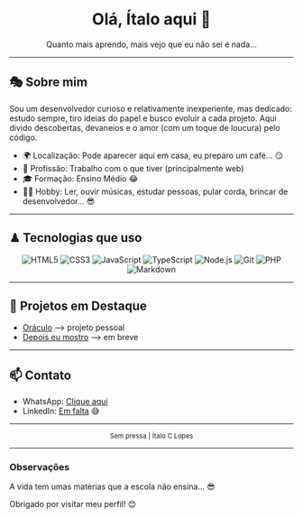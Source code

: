 
<h1 align="center">Olá, Ítalo aqui 👋</h1>
<p align="center">Quanto mais aprendo, mais vejo que eu não sei é nada...</p>

---

## 🎭 Sobre mim

Sou um desenvolvedor curioso e relativamente inexperiente, mas dedicado: estudo sempre, tiro ideias do papel e busco evoluir a cada projeto. Aqui divido descobertas, devaneios e o amor (com um toque de loucura) pelo código.

- 🌍 Localização: Pode aparecer aqui em casa, eu preparo um café... 😏
- 💼 Profissão: Trabalho com o que tiver (principalmente web)
- 🎓 Formação: Ensino Médio 😂
- 🐱‍👓 Hobby: Ler, ouvir músicas, estudar pessoas, pular corda, brincar de desenvolvedor... 😎
---

## ♟ Tecnologias que uso

<div align="center">
	<img alt="HTML5" src="https://img.shields.io/badge/HTML5-E34F26?style=for-the-badge&logo=html5&logoColor=white" />
	<img alt="CSS3" src="https://img.shields.io/badge/CSS3-1572B6?style=for-the-badge&logo=css3&logoColor=white" />
	<img alt="JavaScript" src="https://img.shields.io/badge/JavaScript-F7DF1E?style=for-the-badge&logo=javascript&logoColor=black" />
	<img alt="TypeScript" src="https://img.shields.io/badge/TypeScript-3178C6?style=for-the-badge&logo=typescript&logoColor=white" />
	<img alt="Node.js" src="https://img.shields.io/badge/Node.js-339933?style=for-the-badge&logo=node.js&logoColor=white" />
	<img alt="Git" src="https://img.shields.io/badge/Git-F05032?style=for-the-badge&logo=git&logoColor=white" />
	<img alt="PHP" src="https://img.shields.io/badge/PHP-777BB4?style=for-the-badge&logo=php&logoColor=white" />
	<img alt="Markdown" src="https://img.shields.io/badge/Markdown-000000?style=for-the-badge&logo=markdown&logoColor=white" />
</div>

---

## 🚩 Projetos em Destaque
- [Oráculo](https://github.com/italo-547/oraculo) —> projeto pessoal
- [Depois eu mostro](https://github.com/italo-547/) —> em breve

---

## 📫 Contato
- WhatsApp: [Clique aqui](https://wa.me/5537991004685)
- LinkedIn: [Em falta](https://nao.uso.sss) 😅

---

<div align="center">
	<sub>Sem pressa | Ítalo C Lopes</sub>
</div>

---

### Observações
A vida tem umas matérias que a escola não ensina... 😎

Obrigado por visitar meu perfil! 😊
